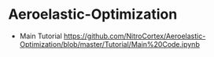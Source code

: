 # Aeroelastic-Optimization


* Main Tutorial https://github.com/NitroCortex/Aeroelastic-Optimization/blob/master/Tutorial/Main%20Code.ipynb
